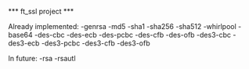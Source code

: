 *** ft_ssl project ***

Already implemented:
-genrsa
-md5
-sha1
-sha256
-sha512
-whirlpool
-base64
-des-cbc
-des-ecb 
-des-pcbc
-des-cfb
-des-ofb
-des3-cbc
-des3-ecb
-des3-pcbc
-des3-cfb
-des3-ofb

In future:
-rsa
-rsautl
